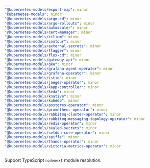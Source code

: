 ```yaml
---
"@kubernetes-models/export-map": minor
"kubernetes-models": minor
"@kubernetes-models/argo-cd": minor
"@kubernetes-models/argo-rollouts": minor
"@kubernetes-models/autoscaler": minor
"@kubernetes-models/cert-manager": minor
"@kubernetes-models/cilium": minor
"@kubernetes-models/contour": minor
"@kubernetes-models/external-secrets": minor
"@kubernetes-models/flagger": minor
"@kubernetes-models/flux-cd": minor
"@kubernetes-models/gateway-api": minor
"@kubernetes-models/gke": minor
"@kubernetes-models/grafana-agent-operator": minor
"@kubernetes-models/grafana-operator": minor
"@kubernetes-models/istio": minor
"@kubernetes-models/jaeger-operator": minor
"@kubernetes-models/kapp-controller": minor
"@kubernetes-models/keda": minor
"@kubernetes-models/knative": minor
"@kubernetes-models/kubedb": minor
"@kubernetes-models/postgres-operator": minor
"@kubernetes-models/prometheus-operator": minor
"@kubernetes-models/rabbitmq-cluster-operator": minor
"@kubernetes-models/rabbitmq-messaging-topology-operator": minor
"@kubernetes-models/redis-operator": minor
"@kubernetes-models/sealed-secrets": minor
"@kubernetes-models/seldon-core-operator": minor
"@kubernetes-models/spiffe": minor
"@kubernetes-models/thanos-operator": minor
"@kubernetes-models/victoria-metrics-operator": minor
---
```


Support TypeScript `nodenext` module resolution.
